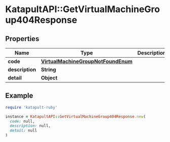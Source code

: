 # KatapultAPI::GetVirtualMachineGroup404Response

## Properties

| Name | Type | Description | Notes |
| ---- | ---- | ----------- | ----- |
| **code** | [**VirtualMachineGroupNotFoundEnum**](VirtualMachineGroupNotFoundEnum.md) |  | [optional] |
| **description** | **String** |  | [optional] |
| **detail** | **Object** |  | [optional] |

## Example

```ruby
require 'katapult-ruby'

instance = KatapultAPI::GetVirtualMachineGroup404Response.new(
  code: null,
  description: null,
  detail: null
)
```

